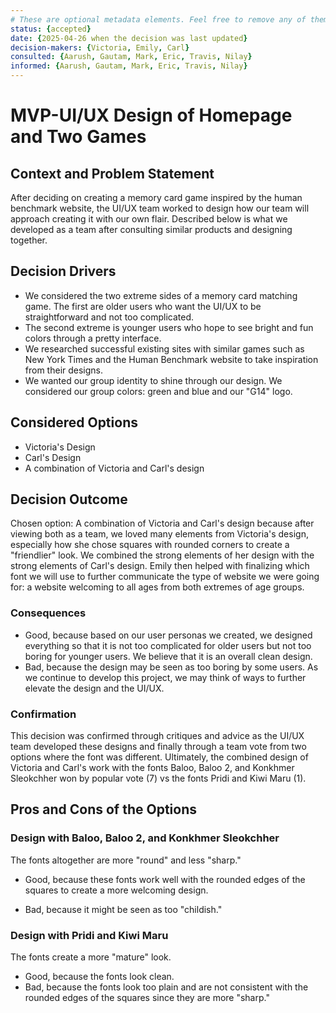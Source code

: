 ```yaml
---
# These are optional metadata elements. Feel free to remove any of them.
status: {accepted}
date: {2025-04-26 when the decision was last updated}
decision-makers: {Victoria, Emily, Carl}
consulted: {Aarush, Gautam, Mark, Eric, Travis, Nilay}
informed: {Aarush, Gautam, Mark, Eric, Travis, Nilay}
---
```


# MVP-UI/UX Design of Homepage and Two Games

## Context and Problem Statement

After deciding on creating a memory card game inspired by the human benchmark website, the UI/UX team worked to design how our team will approach creating it with our own flair. Described below is what we developed as a team after consulting similar products and designing together.

<!-- This is an optional element. Feel free to remove. -->
## Decision Drivers

* We considered the two extreme sides of a memory card matching game. The first are older users who want the UI/UX to be straightforward and not too complicated.
* The second extreme is younger users who hope to see bright and fun colors through a pretty interface. 
* We researched successful existing sites with similar games such as New York Times and the Human Benchmark website to take inspiration from their designs. 
* We wanted our group identity to shine through our design. We considered our group colors: green and blue and our "G14" logo.  

## Considered Options

* Victoria's Design
* Carl's Design
* A combination of Victoria and Carl's design

## Decision Outcome

Chosen option: A combination of Victoria and Carl's design because after viewing both as a team, we loved many elements from Victoria's design, especially how she chose squares with rounded corners to create a "friendlier" look. We combined the strong elements of her design with the strong elements of Carl's design. Emily then helped with finalizing which font we will use to further communicate the type of website we were going for: a website welcoming to all ages from both extremes of age groups.  

<!-- This is an optional element. Feel free to remove. -->
### Consequences

* Good, because based on our user personas we created, we designed everything so that it is not too complicated for older users but not too boring for younger users. We believe that it is an overall clean design.
* Bad, because the design may be seen as too boring by some users. As we continue to develop this project, we may think of ways to further elevate the design and the UI/UX.

<!-- This is an optional element. Feel free to remove. -->
### Confirmation

This decision was confirmed through critiques and advice as the UI/UX team developed these designs and finally through a team vote from two options where the font was different. Ultimately, the combined design of Victoria and Carl's work with the fonts Baloo, Baloo 2, and Konkhmer Sleokchher won by popular vote (7) vs the fonts Pridi and Kiwi Maru (1).   

<!-- This is an optional element. Feel free to remove. -->
## Pros and Cons of the Options

### Design with Baloo, Baloo 2, and Konkhmer Sleokchher

<!-- This is an optional element. Feel free to remove. -->
The fonts altogether are more "round" and less "sharp."

* Good, because these fonts work well with the rounded edges of the squares to create a more welcoming design.
<!-- use "neutral" if the given argument weights neither for good nor bad -->
* Bad, because it might be seen as too "childish."

### Design with Pridi and Kiwi Maru 

The fonts create a more "mature" look.

* Good, because the fonts look clean.
* Bad, because the fonts look too plain and are not consistent with the rounded edges of the squares since they are more "sharp."
